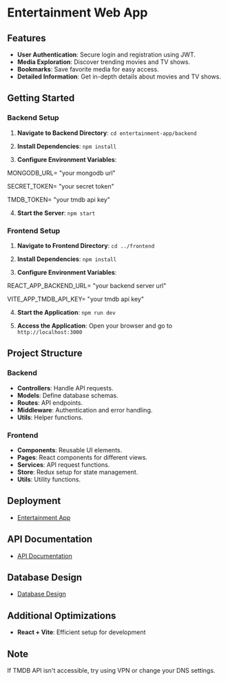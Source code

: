 # Entertainment Web App

## Features
- **User Authentication**: Secure login and registration using JWT.
- **Media Exploration**: Discover trending movies and TV shows.
- **Bookmarks**: Save favorite media for easy access.
- **Detailed Information**: Get in-depth details about movies and TV shows.

## Getting Started

### Backend Setup
1. **Navigate to Backend Directory**: `cd entertainment-app/backend`

2. **Install Dependencies**: `npm install`

3. **Configure Environment Variables**:

MONGODB_URL= "your mongodb url"

SECRET_TOKEN= "your secret token"

TMDB_TOKEN= "your tmdb api key"

4. **Start the Server**: `npm start`

### Frontend Setup

1. **Navigate to Frontend Directory**: `cd ../frontend`

2. **Install Dependencies**: `npm install`

3. **Configure Environment Variables**:

REACT_APP_BACKEND_URL= "your backend server url"

VITE_APP_TMDB_API_KEY= "your tmdb api key"

4. **Start the Application**: `npm run dev`

5. **Access the Application**: Open your browser and go to `http://localhost:3000`

## Project Structure

### Backend
- **Controllers**: Handle API requests.
- **Models**: Define database schemas.
- **Routes**: API endpoints.
- **Middleware**: Authentication and error handling.
- **Utils**: Helper functions.

### Frontend
- **Components**: Reusable UI elements.
- **Pages**: React components for different views.
- **Services**: API request functions.
- **Store**: Redux setup for state management.
- **Utils**: Utility functions.

## Deployment
- [Entertainment App](https://entertainment-app-frontend-110.onrender.com)

## API Documentation
- [API Documentation](https://documenter.getpostman.com/view/29682764/2sA2xmVB3S)

## Database Design
- [Database Design](https://docs.google.com/document/d/1iWpAIfILl7cN4DK83MJfC0teh3CVMQW79ts3X503EkQ/edit?usp=sharing)

## Additional Optimizations

- **React + Vite**: Efficient setup for development

## Note
If TMDB API isn't accessible, try using VPN or change your DNS settings.
